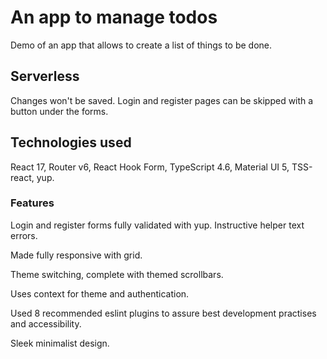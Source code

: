 # An app to manage todos

Demo of an app that allows to create a list of things to be done.

## Serverless

Changes won't be saved. Login and register pages can be skipped with a button under the forms.

## Technologies used

React 17, Router v6, React Hook Form, TypeScript 4.6, Material UI 5, TSS-react, yup.

### Features

Login and register forms fully validated with yup. Instructive helper text errors.

Made fully responsive with grid.

Theme switching, complete with themed scrollbars.

Uses context for theme and authentication.

Used 8 recommended eslint plugins to assure best development practises and accessibility.

Sleek minimalist design.
